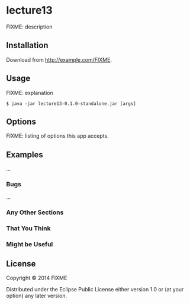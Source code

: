 # lecture13

FIXME: description

## Installation

Download from http://example.com/FIXME.

## Usage

FIXME: explanation

    $ java -jar lecture13-0.1.0-standalone.jar [args]

## Options

FIXME: listing of options this app accepts.

## Examples

...

### Bugs

...

### Any Other Sections
### That You Think
### Might be Useful

## License

Copyright © 2014 FIXME

Distributed under the Eclipse Public License either version 1.0 or (at
your option) any later version.
